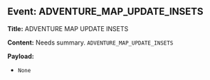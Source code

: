 ## Event: ADVENTURE_MAP_UPDATE_INSETS

**Title:** ADVENTURE MAP UPDATE INSETS

**Content:**
Needs summary.
`ADVENTURE_MAP_UPDATE_INSETS`

**Payload:**
- `None`
